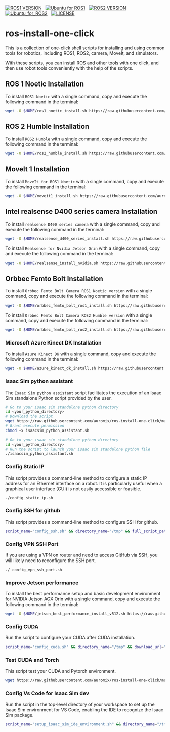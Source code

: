 [![ROS1 VERSION](https://img.shields.io/badge/ROS1-Noetic-green)](http://wiki.ros.org/noetic) &nbsp;
[![Ubuntu for ROS1](https://img.shields.io/badge/Ubuntu-20.04-green)](https://ubuntu.com/) &nbsp;
[![ROS2 VERSION](https://img.shields.io/badge/ROS2-Humble-brightgreen)](http://docs.ros.org/en/humble/index.html) &nbsp;
[![Ubuntu_for_ROS2](https://img.shields.io/badge/Ubuntu-22.04-brightgreen)](https://ubuntu.com/) &nbsp;
[![LICENSE](https://img.shields.io/badge/license-Apache--2.0-informational)](https://github.com/mangdangroboticsclub/gpt4_ros2/blob/main/LICENSE) &nbsp;

# ros-install-one-click

This is a collection of one-click shell scripts for installing and using common tools for robotics, including ROS1, ROS2, camera, MoveIt, and simulators.

With these scripts, you can install ROS and other tools with one click, and then use robot tools conveniently with the help of the scripts.

## ROS 1 Noetic Installation

To install `ROS1 Noetic` with a single command, copy and execute the following command in the terminal:

```bash
wget -O $HOME/ros1_noetic_install.sh https://raw.githubusercontent.com/auromix/ros-install-one-click/main/ros1_noetic_install.sh && sudo chmod +x $HOME/ros1_noetic_install.sh && sudo bash $HOME/ros1_noetic_install.sh && rm $HOME/ros1_noetic_install.sh
```

## ROS 2 Humble Installation

To install `ROS2 Humble` with a single command, copy and execute the following command in the terminal:

```bash
wget -O $HOME/ros2_humble_install.sh https://raw.githubusercontent.com/auromix/ros-install-one-click/main/ros2_humble_install.sh && sudo chmod +x $HOME/ros2_humble_install.sh && bash $HOME/ros2_humble_install.sh && rm $HOME/ros2_humble_install.sh
```

## MoveIt 1 Installation

To install `MoveIt for ROS1 Noetic` with a single command, copy and execute the following command in the terminal:

```bash
wget -O $HOME/moveit1_install.sh https://raw.githubusercontent.com/auromix/ros-install-one-click/main/moveit1_install.sh && sudo chmod +x $HOME/moveit1_install.sh && sudo bash $HOME/moveit1_install.sh && rm $HOME/moveit1_install.sh
```

## Intel realsense D400 series camera Installation

To install `realsense D400 series camera` with a single command, copy and execute the following command in the terminal:

```bash
wget -O $HOME/realsense_d400_series_install.sh https://raw.githubusercontent.com/auromix/ros-install-one-click/main/realsense_d400_series_install.sh && sudo chmod +x $HOME/realsense_d400_series_install.sh && bash $HOME/realsense_d400_series_install.sh
```

To install `Realsense for Nvidia Jetson Orin` with a single command, copy and execute the following command in the terminal:

```bash
wget -O $HOME/realsense_install_nvidia.sh https://raw.githubusercontent.com/auromix/ros-install-one-click/main/realsense_install_nvidia.sh && sudo chmod +x $HOME/realsense_install_nvidia.sh && bash $HOME/realsense_install_nvidia.sh && rm $HOME/realsense_install_nvidia.sh
```

## Orbbec Femto Bolt Installation

To install `Orbbec Femto Bolt Camera ROS1 Noetic version` with a single command, copy and execute the following command in the terminal:

```bash
wget -O $HOME/orbbec_femto_bolt_ros1_install.sh https://raw.githubusercontent.com/auromix/ros-install-one-click/main/orbbec_femto_bolt_ros1_install.sh && sudo chmod +x $HOME/orbbec_femto_bolt_ros1_install.sh && bash $HOME/orbbec_femto_bolt_ros1_install.sh && rm $HOME/orbbec_femto_bolt_ros1_install.sh
```

To install `Orbbec Femto Bolt Camera ROS2 Humble version` with a single command, copy and execute the following command in the terminal:

```bash
wget -O $HOME/orbbec_femto_bolt_ros2_install.sh https://raw.githubusercontent.com/auromix/ros-install-one-click/main/orbbec_femto_bolt_ros2_install.sh && sudo chmod +x $HOME/orbbec_femto_bolt_ros2_install.sh && bash $HOME/orbbec_femto_bolt_ros2_install.sh && rm $HOME/orbbec_femto_bolt_ros2_install.sh
```

### Microsoft Azure Kinect DK Installation

To install `Azure Kinect DK` with a single command, copy and execute the following command in the terminal:

```bash
wget -O $HOME/azure_kinect_dk_install.sh https://raw.githubusercontent.com/auromix/ros-install-one-click/main/azure_kinect_dk_install.sh && sudo chmod +x $HOME/azure_kinect_dk_install.sh && bash $HOME/azure_kinect_dk_install.sh
```

### Isaac Sim python assistant

The `Isaac Sim python assistant` script facilitates the execution of an Isaac Sim standalone Python script provided by the user.

```bash
# Go to your isaac sim standalone python directory
cd <your_python_directory>
# Download the script
wget https://raw.githubusercontent.com/auromix/ros-install-one-click/main/isaacsim_python_assistant.sh
# Grant execute permission
chmod +x isaacsim_python_assistant.sh
```

```bash
# Go to your isaac sim standalone python directory
cd <your_python_directory>
# Run the script to launch your isaac sim standalone python file
./isaacsim_python_assistant.sh
```

### Config Static IP

This script provides a command-line method to configure a static IP address for an Ethernet interface on a robot. It is particularly useful when a graphical user interface (GUI) is not easily accessible or feasible.

```bash
./config_static_ip.sh
```

### Config SSH for github

This script provides a command-line method to configure SSH for github.

```bash
script_name="config_ssh.sh" && directory_name="/tmp" && full_script_path="${directory_name}/${script_name}" && wget -O $full_script_path https://raw.githubusercontent.com/auromix/ros-install-one-click/main/$script_name && sudo chmod +x $full_script_path && bash $full_script_path && rm -rf $full_script_path
```

### Config VPN SSH Port

If you are using a VPN on router and need to access GitHub via SSH, you will likely need to reconfigure the SSH port.

```bash
./ config_vpn_ssh_port.sh
```

### Improve Jetson performance

To install the best performance setup and basic development environment for NVIDIA Jetson AGX Orin with a single command, copy and execute the following command in the terminal:

```bash
wget -O $HOME/jetson_best_performance_install_v512.sh https://raw.githubusercontent.com/auromix/ros-install-one-click/main/jetson_best_performance_install_v512.sh && sudo chmod +x $HOME/jetson_best_performance_install_v512.sh && bash $HOME/jetson_best_performance_install_v512.sh
```

### Config CUDA

Run the script to configure your CUDA after CUDA installation.
```bash
script_name="config_cuda.sh" && directory_name="/tmp" && download_url="https://raw.githubusercontent.com/auromix/ros-install-one-click/main" && full_script_path="${directory_name}/${script_name}" && wget -O $full_script_path $download_url/$script_name && sudo chmod +x $full_script_path && bash $full_script_path && rm -rf $full_script_path
```
### Test CUDA and Torch

This script test your CUDA and Pytorch environment.

```bash
wget https://raw.githubusercontent.com/auromix/ros-install-one-click/main/test_cuda.py && python3 test_cuda.py
```

### Config Vs Code for Isaac Sim dev

Run the script in the top-level directory of your workspace to set up the Isaac Sim environment for VS Code, enabling the IDE to recognize the Isaac Sim package.
```bash
script_name="setup_isaac_sim_ide_environment.sh" && directory_name="/tmp" && download_url="https://raw.githubusercontent.com/Auromix/auro_sim/main/scripts" && full_script_path="${directory_name}/${script_name}" && wget -O $full_script_path $download_url/$script_name && sudo chmod +x $full_script_path && bash $full_script_path && rm -rf $full_script_path
```

